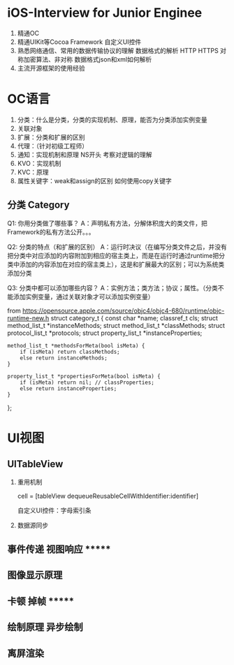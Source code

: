 # iOS-Interview for Junior Enginee
1. 精通OC
2. 精通UIKit等Cocoa Framework 自定义UI控件
3. 熟悉网络通信、常用的数据传输协议的理解 数据格式的解析 HTTP HTTPS 对称加密算法、非对称 数据格式json和xml如何解析
4. 主流开源框架的使用经验

# OC语言
1. 分类：什么是分类，分类的实现机制、原理，能否为分类添加实例变量
2. 关联对象
3. 扩展：分类和扩展的区别
4. 代理：（针对初级工程师）
5. 通知：实现机制和原理 NS开头 考察对逻辑的理解
6. KVO：实现机制 
7. KVC：原理
8. 属性关键字：weak和assign的区别 如何使用copy关键字
   
## 分类 Category
Q1: 你用分类做了哪些事？
A：声明私有方法，分解体积庞大的类文件，把Framework的私有方法公开。。。

Q2: 分类的特点（和扩展的区别）
A：运行时决议（在编写分类文件之后，并没有把分类中对应添加的内容附加到相应的宿主类上，而是在运行时通过runtime把分类中添加的内容添加在对应的宿主类上），这是和扩展最大的区别；可以为系统类添加分类

Q3: 分类中都可以添加哪些内容？
A：实例方法；类方法；协议；属性。（分类不能添加实例变量，通过关联对象才可以添加实例变量）

from https://opensource.apple.com/source/objc4/objc4-680/runtime/objc-runtime-new.h
struct category_t {
    const char *name;
    classref_t cls;
    struct method_list_t *instanceMethods;
    struct method_list_t *classMethods;
    struct protocol_list_t *protocols;
    struct property_list_t *instanceProperties;

    method_list_t *methodsForMeta(bool isMeta) {
        if (isMeta) return classMethods;
        else return instanceMethods;
    }

    property_list_t *propertiesForMeta(bool isMeta) {
        if (isMeta) return nil; // classProperties;
        else return instanceProperties;
    }
};



# UI视图 
## UITableView
1. 重用机制
   
   cell = [tableView dequeueReusableCellWithIdentifier:identifier]

   自定义UI控件：字母索引条
   
3. 数据源同步

## 事件传递 视图响应 *****
## 图像显示原理
## 卡顿 掉帧 *****
## 绘制原理 异步绘制
## 离屏渲染



